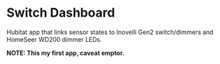 # Switch Dashboard

Hubitat app that links sensor states to Inovelli Gen2 switch/dimmers and HomeSeer WD200 dimmer LEDs.

**NOTE: This my first app, caveat emptor.**
